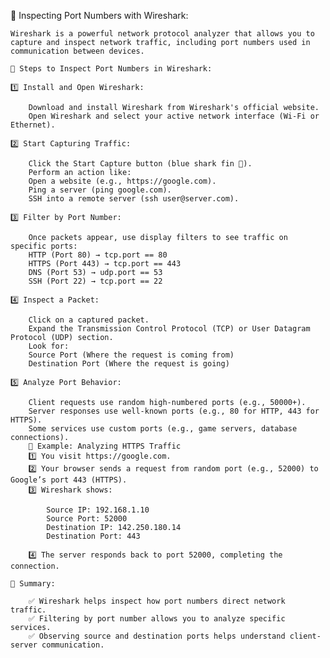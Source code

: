 🔹 Inspecting Port Numbers with Wireshark:

    Wireshark is a powerful network protocol analyzer that allows you to capture and inspect network traffic, including port numbers used in communication between devices.

    🔹 Steps to Inspect Port Numbers in Wireshark:

    1️⃣ Install and Open Wireshark:

        Download and install Wireshark from Wireshark's official website.
        Open Wireshark and select your active network interface (Wi-Fi or Ethernet).

    2️⃣ Start Capturing Traffic:

        Click the Start Capture button (blue shark fin 🦈).
        Perform an action like:
        Open a website (e.g., https://google.com).
        Ping a server (ping google.com).
        SSH into a remote server (ssh user@server.com).

    3️⃣ Filter by Port Number:

        Once packets appear, use display filters to see traffic on specific ports:
        HTTP (Port 80) → tcp.port == 80
        HTTPS (Port 443) → tcp.port == 443
        DNS (Port 53) → udp.port == 53
        SSH (Port 22) → tcp.port == 22

    4️⃣ Inspect a Packet:

        Click on a captured packet.
        Expand the Transmission Control Protocol (TCP) or User Datagram Protocol (UDP) section.
        Look for:
        Source Port (Where the request is coming from)
        Destination Port (Where the request is going)

    5️⃣ Analyze Port Behavior:

        Client requests use random high-numbered ports (e.g., 50000+).
        Server responses use well-known ports (e.g., 80 for HTTP, 443 for HTTPS).
        Some services use custom ports (e.g., game servers, database connections).
        🔹 Example: Analyzing HTTPS Traffic
        1️⃣ You visit https://google.com.
        2️⃣ Your browser sends a request from random port (e.g., 52000) to Google’s port 443 (HTTPS).
        3️⃣ Wireshark shows:

            Source IP: 192.168.1.10
            Source Port: 52000
            Destination IP: 142.250.180.14
            Destination Port: 443

        4️⃣ The server responds back to port 52000, completing the connection.

    🔹 Summary:

        ✅ Wireshark helps inspect how port numbers direct network traffic.
        ✅ Filtering by port number allows you to analyze specific services.
        ✅ Observing source and destination ports helps understand client-server communication.